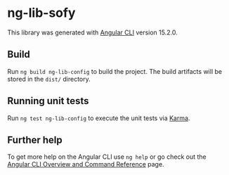 # ng-lib-sofy

This library was generated with [Angular CLI](https://github.com/angular/angular-cli) version 15.2.0.

## Build

Run `ng build ng-lib-config` to build the project. The build artifacts will be stored in the `dist/` directory.

## Running unit tests

Run `ng test ng-lib-config` to execute the unit tests via [Karma](https://karma-runner.github.io).

## Further help

To get more help on the Angular CLI use `ng help` or go check out the [Angular CLI Overview and Command Reference](https://angular.io/cli) page.
